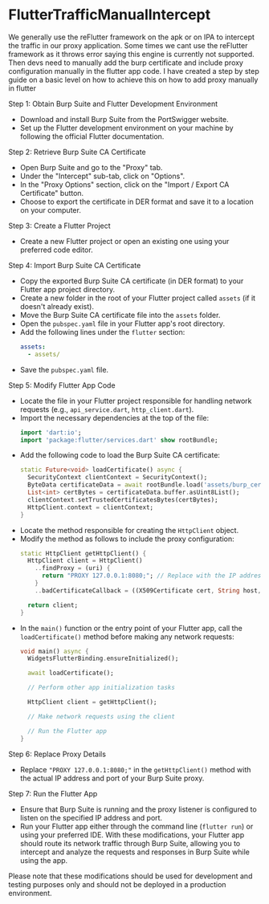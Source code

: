 # FlutterTrafficManualIntercept
We generally use the reFlutter framework on the apk or on IPA to intercept the traffic in our proxy application. Some times we cant use the reFlutter framework as it throws error saying this engine is currently not supported.
Then devs need to manually add the burp certificate and include proxy configuration manually in the flutter app code.
I have created a step by step guide on a basic level on how to achieve this on how to add proxy manually in flutter


Step 1: Obtain Burp Suite and Flutter Development Environment
- Download and install Burp Suite from the PortSwigger website.
- Set up the Flutter development environment on your machine by following the official Flutter documentation.

Step 2: Retrieve Burp Suite CA Certificate
- Open Burp Suite and go to the "Proxy" tab.
- Under the "Intercept" sub-tab, click on "Options".
- In the "Proxy Options" section, click on the "Import / Export CA Certificate" button.
- Choose to export the certificate in DER format and save it to a location on your computer.

Step 3: Create a Flutter Project
- Create a new Flutter project or open an existing one using your preferred code editor.

Step 4: Import Burp Suite CA Certificate
- Copy the exported Burp Suite CA certificate (in DER format) to your Flutter app project directory.
- Create a new folder in the root of your Flutter project called `assets` (if it doesn't already exist).
- Move the Burp Suite CA certificate file into the `assets` folder.
- Open the `pubspec.yaml` file in your Flutter app's root directory.
- Add the following lines under the `flutter` section:
  ```yaml
  assets:
    - assets/
  ```
- Save the `pubspec.yaml` file.

Step 5: Modify Flutter App Code
- Locate the file in your Flutter project responsible for handling network requests (e.g., `api_service.dart`, `http_client.dart`).
- Import the necessary dependencies at the top of the file:
  ```dart
  import 'dart:io';
  import 'package:flutter/services.dart' show rootBundle;
  ```
- Add the following code to load the Burp Suite CA certificate:
  ```dart
  static Future<void> loadCertificate() async {
    SecurityContext clientContext = SecurityContext();
    ByteData certificateData = await rootBundle.load('assets/burp_certificate.cer');
    List<int> certBytes = certificateData.buffer.asUint8List();
    clientContext.setTrustedCertificatesBytes(certBytes);
    HttpClient.context = clientContext;
  }
  ```
- Locate the method responsible for creating the `HttpClient` object.
- Modify the method as follows to include the proxy configuration:
  ```dart
  static HttpClient getHttpClient() {
    HttpClient client = HttpClient()
      ..findProxy = (uri) {
        return "PROXY 127.0.0.1:8080;"; // Replace with the IP address and port of your Burp Suite proxy
      }
      ..badCertificateCallback = ((X509Certificate cert, String host, int port) => true);
  
    return client;
  }
  ```
- In the `main()` function or the entry point of your Flutter app, call the `loadCertificate()` method before making any network requests:
  ```dart
  void main() async {
    WidgetsFlutterBinding.ensureInitialized();

    await loadCertificate();

    // Perform other app initialization tasks

    HttpClient client = getHttpClient();

    // Make network requests using the client

    // Run the Flutter app
  }
  ```

Step 6: Replace Proxy Details
- Replace `"PROXY 127.0.0.1:8080;"` in the `getHttpClient()` method with the actual IP address and port of your Burp Suite proxy.

Step 7: Run the Flutter App
- Ensure that Burp Suite is running and the proxy listener is configured to listen on the specified IP address and port.
- Run your Flutter app either through the command line (`flutter run`) or using your preferred IDE.
With these modifications, your Flutter app should route its network traffic through Burp Suite, allowing you to intercept and analyze the requests and responses in Burp Suite while using the app.

Please note that these modifications should be used for development and testing purposes only and should not be deployed in a production environment.
